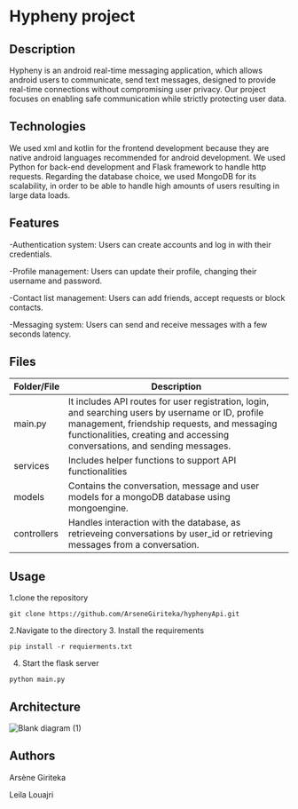# Hypheny project

## Description

Hypheny is an android real-time messaging application, which allows android users to communicate, send text messages, designed to provide real-time connections without compromising user privacy. Our project focuses on enabling safe communication while strictly protecting user data.

## Technologies

We used xml and kotlin for the frontend development because they are native android languages recommended for android development.  We used Python for back-end development and Flask framework to handle http requests. Regarding the database choice, we used MongoDB for its scalability, in order to be able to handle high amounts of users resulting in large data loads.

## Features

-Authentication system: Users can create accounts and log in with their credentials.

-Profile management: Users can update their profile, changing their username and password.

-Contact list management: Users can add friends, accept requests or block contacts.

-Messaging system: Users can send and receive messages with a few seconds latency.

## Files

| Folder/File| Description
--- | ---
main.py |  It includes API routes for user registration, login, and searching users by username or ID,  profile management, friendship requests, and messaging functionalities, creating and accessing conversations, and sending messages. 
services | Includes helper functions to support API functionalities 
models| Contains the conversation, message and user models for a mongoDB database using mongoengine.
controllers | Handles interaction with the database, as retrieveing conversations by user_id or retrieving messages from a conversation.

## Usage

1.clone the repository
```
git clone https://github.com/ArseneGiriteka/hyphenyApi.git
```
2.Navigate to the directory
3. Install the requirements
```
pip install -r requierments.txt
```
4. Start the flask server
```
python main.py
```

## Architecture

![Blank diagram (1)](https://github.com/user-attachments/assets/526c0916-766c-4010-badf-b8021dc78439)

## Authors
Arsène Giriteka

Leila Louajri

